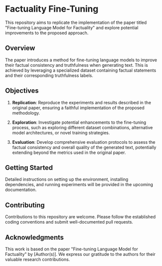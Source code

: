 # Factuality Fine-Tuning

This repository aims to replicate the implementation of the paper titled "Fine-tuning Language Model for Factuality" and explore potential improvements to the proposed approach.

## Overview

The paper introduces a method for fine-tuning language models to improve their factual consistency and truthfulness when generating text. This is achieved by leveraging a specialized dataset containing factual statements and their corresponding truthfulness labels.

## Objectives

1. **Replication**: Reproduce the experiments and results described in the original paper, ensuring a faithful implementation of the proposed methodology.

2. **Exploration**: Investigate potential enhancements to the fine-tuning process, such as exploring different dataset combinations, alternative model architectures, or novel training strategies.

3. **Evaluation**: Develop comprehensive evaluation protocols to assess the factual consistency and overall quality of the generated text, potentially extending beyond the metrics used in the original paper.

<!-- ## Repository Structure

- `data/`: Directory for storing and preprocessing the required datasets.
- `models/`: Implementation of the language models and fine-tuning procedures.
- `evaluation/`: Scripts and utilities for evaluating the factual consistency and quality of generated text.
- `experiments/`: Configuration files and scripts for running specific experiments.
- `results/`: Storage for experiment results, including generated text samples and evaluation metrics.
- `utils/`: Auxiliary functions and utilities used throughout the codebase. -->

## Getting Started

Detailed instructions on setting up the environment, installing dependencies, and running experiments will be provided in the upcoming documentation.

## Contributing

Contributions to this repository are welcome. Please follow the established coding conventions and submit well-documented pull requests.

## Acknowledgments

This work is based on the paper "Fine-tuning Language Model for Factuality" by [Author(s)]. We express our gratitude to the authors for their valuable research contributions.
